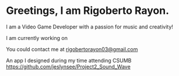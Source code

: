 # Greetings, I am Rigoberto Rayon.
         
I am a Video Game Developer with a passion for music and creativity!

I am currently working on 


You could contact me at rigobertorayon03@gmail.com

An app I designed during my time attending CSUMB https://github.com/jeslynsee/Project2_Sound_Wave 







 
 
